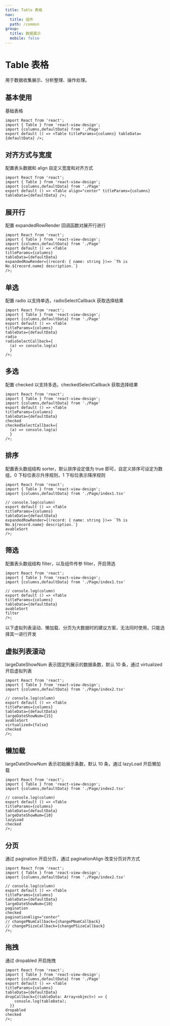 ```yaml
---
title: Table 表格
nav:
  title: 组件
  path: /common
group:
  title: 数据展示
  mobile: false
---
```


# Table 表格

用于数据收集展示、分析整理、操作处理。

## 基本使用

基础表格

```tsx
import React from 'react';
import { Table } from 'react-view-design';
import {columns,defaultData} from './Page'
export default () => <Table titleParams={columns} tableData={defaultData} />;
```


## 对齐方式与宽度
配置表头数据和 align 自定义宽度和对齐方式

```tsx
import React from 'react';
import { Table } from 'react-view-design';
import {columns,defaultData} from './Page'
export default () => <Table align="center" titleParams={columns} tableData={defaultData} />;
```


## 展开行

配置 expandedRowRender 回调函数对展开行进行

```tsx
import React from 'react';
import { Table } from 'react-view-design';
import {columns,defaultData} from './Page'
export default () => <Table 
titleParams={columns} 
tableData={defaultData} 
expandedRowRender={(record: { name: string })=> `Th is No.${record.name} description.`}
/>;
```

## 单选
配置 radio 以支持单选，radioSelectCallback 获取选择结果
```tsx
import React from 'react';
import { Table } from 'react-view-design';
import {columns,defaultData} from './Page'
export default () => <Table 
titleParams={columns} 
tableData={defaultData} 
radio
radioSelectCallback={
  (a) => console.log(a)
  }
/>;
```

## 多选
配置 checked 以支持多选，checkedSelectCallback 获取选择结果

```tsx
import React from 'react';
import { Table } from 'react-view-design';
import {columns,defaultData} from './Page'
export default () => <Table 
titleParams={columns} 
tableData={defaultData} 
checked
checkedSelectCallback={
  (a) => console.log(a)
  }
/>;
```

## 排序
配置表头数组结构 sorter，默认排序设定值为 true 即可，自定义排序可设定为数组，0 下标位表示升序规则，1 下标位表示降序规则

```tsx
import React from 'react';
import { Table } from 'react-view-design';
import {columns,defaultData} from './Page/index1.tsx'

// console.log(column)
export default () => <Table 
titleParams={columns} 
tableData={defaultData} 
expandedRowRender={(record: { name: string })=> `Th is No.${record.name} description.`}
avableSort
/>;
```

## 筛选
配置表头数组结构 filter，以及组件传参 filter，开启筛选

```tsx
import React from 'react';
import { Table } from 'react-view-design';
import {columns,defaultData} from './Page/index1.tsx'

// console.log(column)
export default () => <Table 
titleParams={columns} 
tableData={defaultData} 
avableSort
filter 
/>;
```

以下虚拟列表滚动、懒加载、分页为大数据时的建议方案，无法同时使用，只能选择其一进行开发


## 虚拟列表滚动
largeDateShowNum 表示固定列展示的数据条数，默认 10 条，通过 virtualized 开启虚拟列表

```tsx
import React from 'react';
import { Table } from 'react-view-design';
import {columns,defaultData} from './Page/index2.tsx'

// console.log(column)
export default () => <Table 
titleParams={columns} 
tableData={defaultData} 
largeDateShowNum={15}
avableSort
virtualized={false}
checked
/>;
```


## 懒加载
largeDateShowNum 表示初始展示条数，默认 10 条，通过 lazyLoad 开启懒加载

```tsx
import React from 'react';
import { Table } from 'react-view-design';
import {columns,defaultData} from './Page/index2.tsx'

// console.log(column)
export default () => <Table 
titleParams={columns} 
tableData={defaultData} 
largeDateShowNum={10}
lazyLoad
checked
/>;
```


## 分页
通过 pagination 开启分页，通过 paginationAlign 改变分页对齐方式

```tsx
import React from 'react';
import { Table } from 'react-view-design';
import {columns,defaultData} from './Page/index2.tsx'

// console.log(column)
export default () => <Table 
titleParams={columns} 
tableData={defaultData} 
largeDateShowNum={10}
pagination
checked
paginationAlign="center"
// changePNumCallback={changePNumCallback}
// changePSizeCallback={changePSizeCallback}
/>;
```


## 拖拽
通过 dropabled 开启拖拽

```tsx
import React from 'react';
import { Table } from 'react-view-design';
import {columns,defaultData} from './Page'
export default () => <Table 
titleParams={columns} 
tableData={defaultData} 
dropCallback={(tableData: Array<object>) => {
    console.log(tableData);
  }}
dropabled
checked
/>;
```


<API></API>